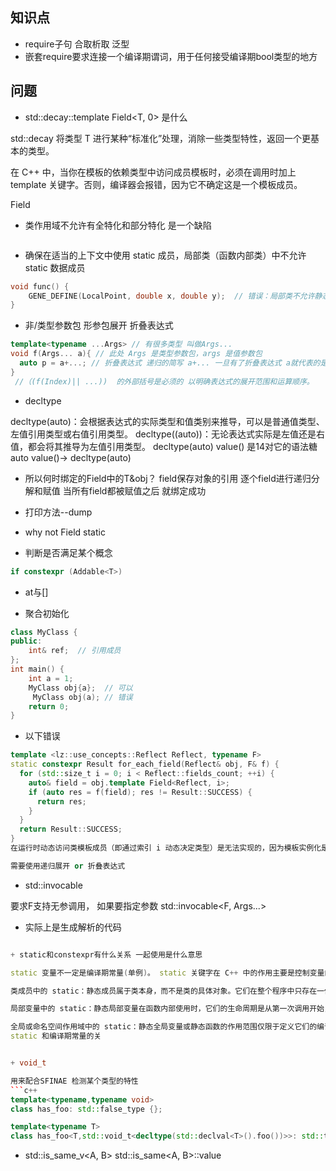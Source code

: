 <!--
 * @Description: 
 * @Author: lize
 * @Date: 2024-10-18
 * @LastEditors: lize
-->

## 知识点

+ require子句 合取析取  泛型
+ 嵌套require要求连接一个编译期谓词，用于任何接受编译期bool类型的地方

## 问题

+  std::decay<T>::template Field<T, 0> 是什么

std::decay<T> 将类型 T 进行某种“标准化”处理，消除一些类型特性，返回一个更基本的类型。

在 C++ 中，当你在模板的依赖类型中访问成员模板时，必须在调用时加上 template 关键字。否则，编译器会报错，因为它不确定这是一个模板成员。

Field

+ 类作用域不允许有全特化和部分特化 是一个缺陷

```c++


```
+ 确保在适当的上下文中使用 static 成员，局部类（函数内部类）中不允许 static 数据成员
```c++
void func() {
    GENE_DEFINE(LocalPoint, double x, double y);  // 错误：局部类不允许静态成员
}
```
+ 非/类型参数包  形参包展开 折叠表达式
```c++
template<typename ...Args> // 有很多类型 叫做Args...
void f(Args... a){ // 此处 Args 是类型参数包，args 是值参数包
  auto p = a+...; // 折叠表达式 递归的简写 a+... 一旦有了折叠表达式 a就代表的是一个参数 而不是参数包了
}
 //（(f(Index)|| ...))  的外部括号是必须的 以明确表达式的展开范围和运算顺序。
```


+ decltype

decltype(auto)：会根据表达式的实际类型和值类别来推导，可以是普通值类型、左值引用类型或右值引用类型。
decltype((auto))：无论表达式实际是左值还是右值，都会将其推导为左值引用类型。
decltype(auto) value() 是14对它的语法糖 auto value()-> decltype(auto)


+ 所以何时绑定的Field中的T&obj？
field保存对象的引用 逐个field进行递归分解和赋值 当所有field都被赋值之后 就绑定成功

+ 打印方法--dump
+ why not Field static
+ 判断是否满足某个概念 
```c++
if constexpr (Addable<T>) 
```
+ at与[]

+ 聚合初始化
```c++
class MyClass {
public:
    int& ref;  // 引用成员
};
int main() {
    int a = 1;
    MyClass obj{a};  // 可以 
     MyClass obj(a); // 错误 
    return 0;
}
```


+ 以下错误
```c++
template <lz::use_concepts::Reflect Reflect, typename F>
static constexpr Result for_each_field(Reflect& obj, F& f) {
  for (std::size_t i = 0; i < Reflect::fields_count; ++i) {
    auto& field = obj.template Field<Reflect, i>;
    if (auto res = f(field); res != Result::SUCCESS) {
      return res;
    }
  }
  return Result::SUCCESS;
}
在运行时动态访问类模板成员（即通过索引 i 动态决定类型）是无法实现的，因为模板实例化是在编译时进行的，不能在运行时依赖变量

需要使用递归展开 or 折叠表达式


```

+ std::invocable<F>

要求F支持无参调用， 如果要指定参数 std::invocable<F, Args...> 

+ 实际上是生成解析的代码
```c++

+ static和constexpr有什么关系 一起使用是什么意思

static 变量不一定是编译期常量(单例)。 static 关键字在 C++ 中的作用主要是控制变量的生命周期和链接属性

类成员中的 static：静态成员属于类本身，而不是类的具体对象。它们在整个程序中只存在一份，与对象实例无关。

局部变量中的 static：静态局部变量在函数内部使用时，它们的生命周期是从第一次调用开始，直到程序结束。它们在函数的多次调用之间保持值不变，只初始化一次。

全局或命名空间作用域中的 static：静态全局变量或静态函数的作用范围仅限于定义它们的编译单元（通常是文件），即它们具有内部链接。
static 和编译期常量的关


+ void_t

用来配合SFINAE 检测某个类型的特性
```c++
template<typename,typename void>
class has_foo: std::false_type {};

template<typename T>
class has_foo<T,std::void_t<decltype(std::declval<T>().foo())>>: std::true_type {};

```

+ std::is_same_v<A, B> std::is_same<A, B>::value 

```
